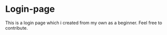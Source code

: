 # Login-page
This is a login page which i created from my own as a beginner. Feel free to contribute.
